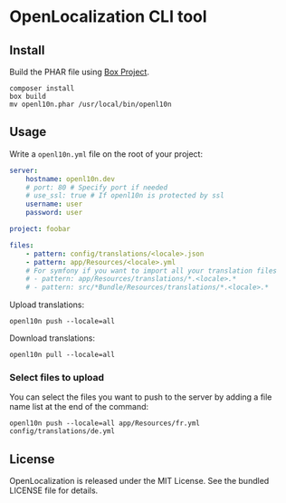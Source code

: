 # OpenLocalization CLI tool

## Install

Build the PHAR file using [Box Project](http://box-project.org/).

```
composer install
box build
mv openl10n.phar /usr/local/bin/openl10n
```

## Usage

Write a `openl10n.yml` file on the root of your project:

```yaml
server:
    hostname: openl10n.dev
    # port: 80 # Specify port if needed
    # use_ssl: true # If openl10n is protected by ssl
    username: user
    password: user

project: foobar

files:
    - pattern: config/translations/<locale>.json
    - pattern: app/Resources/<locale>.yml
    # For symfony if you want to import all your translation files
    # - pattern: app/Resources/translations/*.<locale>.*
    # - pattern: src/*Bundle/Resources/translations/*.<locale>.*
```

Upload translations:

```shell
openl10n push --locale=all
```

Download translations:

```shell
openl10n pull --locale=all
```

### Select files to upload
You can select the files you want to push to the server by adding a file name list at the end of the command:
```shell
openl10n push --locale=all app/Resources/fr.yml config/translations/de.yml
```

## License

OpenLocalization is released under the MIT License.
See the bundled LICENSE file for details.

